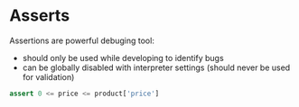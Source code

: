 # Asserts

Assertions are powerful debuging tool:
 - should only be used while developing to identify bugs
 - can be globally disabled with interpreter settings (should never be used for validation)

```python
assert 0 <= price <= product['price']
```
